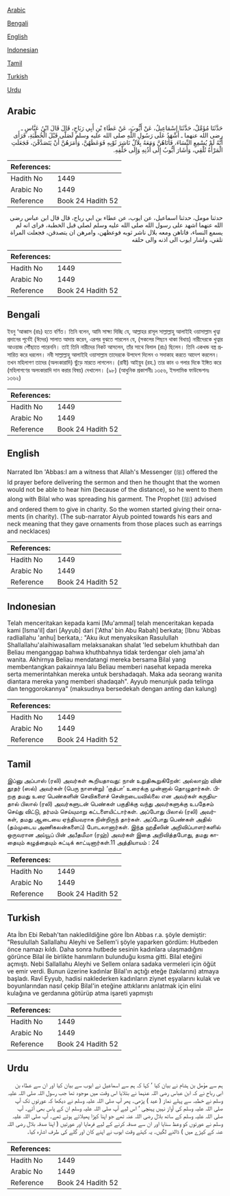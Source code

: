[Arabic](#arabic)

[Bengali](#bengali)

[English](#english)

[Indonesian](#indonesian)

[Tamil](#tamil)

[Turkish](#turkish)

[Urdu](#urdu)

## Arabic


<div dir="rtl" lang="ar" style={{fontSize:'larger',backgroundColor:'#f8f9fa',padding:20}}>
حَدَّثَنَا مُؤَمَّلٌ، حَدَّثَنَا إِسْمَاعِيلُ، عَنْ أَيُّوبَ، عَنْ عَطَاءِ بْنِ أَبِي رَبَاحٍ، قَالَ قَالَ ابْنُ عَبَّاسٍ ـ رضى الله عنهما ـ أَشْهَدُ عَلَى رَسُولِ اللَّهِ صلى الله عليه وسلم لَصَلَّى قَبْلَ الْخُطْبَةِ، فَرَأَى أَنَّهُ لَمْ يُسْمِعِ النِّسَاءَ، فَأَتَاهُنَّ وَمَعَهُ بِلاَلٌ نَاشِرَ ثَوْبِهِ فَوَعَظَهُنَّ، وَأَمَرَهُنَّ أَنْ يَتَصَدَّقْنَ، فَجَعَلَتِ الْمَرْأَةُ تُلْقِي، وَأَشَارَ أَيُّوبُ إِلَى أُذُنِهِ وَإِلَى حَلْقِهِ‏.‏
</div>
<div style={{backgroundColor:'#f8f9fa',padding:20, marginBottom: 10}}><table> <thead> <tr> <th>References:</th> <th></th> </tr> </thead> <tbody><tr><td>Hadith No</td><td>1449</td></tr><tr><td>Arabic No</td><td>1449</td></tr><tr><td>Reference</td><td>Book 24 Hadith 52</td></tr></tbody></table></div>


<div dir="rtl" lang="ar" style={{fontSize:'larger',backgroundColor:'#f8f9fa',padding:20}}>
حدثنا مومل، حدثنا اسماعيل، عن ايوب، عن عطاء بن ابي رباح، قال قال ابن عباس رضى الله عنهما اشهد على رسول الله صلى الله عليه وسلم لصلى قبل الخطبة، فراى انه لم يسمع النساء، فاتاهن ومعه بلال ناشر ثوبه فوعظهن، وامرهن ان يتصدقن، فجعلت المراة تلقي، واشار ايوب الى اذنه والى حلقه
</div>
<div style={{backgroundColor:'#f8f9fa',padding:20, marginBottom: 10}}><table> <thead> <tr> <th>References:</th> <th></th> </tr> </thead> <tbody><tr><td>Hadith No</td><td>1449</td></tr><tr><td>Arabic No</td><td>1449</td></tr><tr><td>Reference</td><td>Book 24 Hadith 52</td></tr></tbody></table></div>

## Bengali


<div dir="ltr" lang="bn" style={{fontSize:'larger',backgroundColor:'#f8f9fa',padding:20}}>
ইবনু ‘আব্বাস (রাঃ) হতে বর্ণিত। তিনি বলেন, আমি সাক্ষ্য দিচ্ছি যে, আল্লাহর রাসূল সাল্লাল্লাহু আলাইহি ওয়াসাল্লাম খুত্বা প্রদানের পূর্বেই (ঈদের) সালাত আদায় করেন, এরপর বুঝতে পারলেন যে, (সকলের পিছনে থাকা বিধায়) নারীদেরকে খুত্বার আওয়াজ পৌঁছাতে পারেননি। তাই তিনি নারীদের নিকট আসলেন, তাঁর সাথে বিলাল (রাঃ) ছিলেন। তিনি একখন্ড বস্ত্র প্রসারিত করে ধরলেন। নবী সাল্লাল্লাহু আলাইহি ওয়াসাল্লাম তাদেরকে উপদেশ দিলেন ও সদাকাহ করতে আদেশ করলেন। তখন মহিলাগণ তাদের (অলংকারাদি) ছুঁড়ে মারতে লাগলেন। (রাবী) আইয়ুব (রহ.) তার কান ও গলার দিকে ইঙ্গিত করে (মহিলাগণের অলংকারাদি দান করার বিষয়) দেখালেন। (৯৮) (আধুনিক প্রকাশনীঃ ১৩৫৬, ইসলামিক ফাউন্ডেশনঃ ১৩৬২)
</div>
<div style={{backgroundColor:'#f8f9fa',padding:20, marginBottom: 10}}><table> <thead> <tr> <th>References:</th> <th></th> </tr> </thead> <tbody><tr><td>Hadith No</td><td>1449</td></tr><tr><td>Arabic No</td><td>1449</td></tr><tr><td>Reference</td><td>Book 24 Hadith 52</td></tr></tbody></table></div>

## English


<div dir="ltr" lang="en" style={{fontSize:'larger',backgroundColor:'#f8f9fa',padding:20}}>
Narrated Ibn 'Abbas:I am a witness that Allah's Messenger (ﷺ) offered the Id prayer before delivering the sermon and then he thought that the women would not be able to hear him (because of the distance), so he went to them along with Bilal who was spreading his garment. The Prophet (ﷺ) advised and ordered them to give in charity. So the women started giving their ornaments (in charity). (The sub-narrator Aiyub pointed towards his ears and neck meaning that they gave ornaments from those places such as earrings and necklaces)
</div>
<div style={{backgroundColor:'#f8f9fa',padding:20, marginBottom: 10}}><table> <thead> <tr> <th>References:</th> <th></th> </tr> </thead> <tbody><tr><td>Hadith No</td><td>1449</td></tr><tr><td>Arabic No</td><td>1449</td></tr><tr><td>Reference</td><td>Book 24 Hadith 52</td></tr></tbody></table></div>

## Indonesian


<div dir="ltr" lang="id" style={{fontSize:'larger',backgroundColor:'#f8f9fa',padding:20}}>
Telah menceritakan kepada kami [Mu'ammal] telah menceritakan kepada kami [Isma'il] dari [Ayyub] dari ['Atha' bin Abu Rabah] berkata; [Ibnu 'Abbas radliallahu 'anhu] berkata,: "Aku ikut menyaksikan Rasulullah Shallallahu'alaihiwasallam melaksanakan shalat 'Ied sebelum khuthbah dan Beliau menganggap bahwa khuthbahnya tidak terdengar oleh jama'ah wanita. Akhirnya Beliau mendatangi mereka bersama Bilal yang membentangkan pakainnya lalu Beliau memberi nasehat kepada mereka serta memerintahkan mereka untuk bershadaqah. Maka ada seorang wanita diantara mereka yang memberi shadaqah". Ayyub menunjuk pada telinga dan tenggorokannya" (maksudnya bersedekah dengan anting dan kalung)
</div>
<div style={{backgroundColor:'#f8f9fa',padding:20, marginBottom: 10}}><table> <thead> <tr> <th>References:</th> <th></th> </tr> </thead> <tbody><tr><td>Hadith No</td><td>1449</td></tr><tr><td>Arabic No</td><td>1449</td></tr><tr><td>Reference</td><td>Book 24 Hadith 52</td></tr></tbody></table></div>

## Tamil


<div dir="ltr" lang="ta" style={{fontSize:'larger',backgroundColor:'#f8f9fa',padding:20}}>
இப்னு அப்பாஸ் (ரலி) அவர்கள் கூறியதாவது: நான் உறுதிகூறுகிறேன்: அல்லாஹ் வின் தூதர் (ஸல்) அவர்கள் (பெரு நாளன்று) ‘குத்பா’ உரைக்கு முன்னால் தொழுதார்கள். பிறகு தமது உரை பெண்களின் செவிகளைச் சென்றடையவில்லை என அவர்கள் கருதியதால் பிலால் (ரலி) அவர்களுடன் பெண்கள் பகுதிக்கு வந்து அவர்களுக்கு உபதேசம் செய்து விட்டு, தர்மம் செய்யுமாறு கட்டளையிட்டார்கள். அப்போது பிலால் (ரலி) அவர்கள், தமது ஆடையை ஏந்தியவராக நின்றிருந் தார்கள். அப்போது பெண்கள் அதில் (தம்முடைய அணிகலன்களைப்) போடலானார்கள். இந்த ஹதீஸின் அறிவிப்பாளர்களில் ஒருவரான அய்யூப் பின் அபீதமீமா (ரஹ்) அவர்கள் இதை அறிவித்தபோது, தமது காதையும் கழுத்தையும் சுட்டிக் காட்டினார்கள்.11 அத்தியாயம் : 24
</div>
<div style={{backgroundColor:'#f8f9fa',padding:20, marginBottom: 10}}><table> <thead> <tr> <th>References:</th> <th></th> </tr> </thead> <tbody><tr><td>Hadith No</td><td>1449</td></tr><tr><td>Arabic No</td><td>1449</td></tr><tr><td>Reference</td><td>Book 24 Hadith 52</td></tr></tbody></table></div>

## Turkish


<div dir="ltr" lang="tr" style={{fontSize:'larger',backgroundColor:'#f8f9fa',padding:20}}>
Ata İbn Ebi Rebah'tan nakledildiğine göre İbn Abbas r.a. şöyle demiştir: "Resulullah Sallallahu Aleyhi ve Sellem'i şöyle yaparken gördüm: Hutbeden önce namazı kıldı. Daha sonra hutbede sesinin kadınlara ulaşmadığını görünce Bilal ile birlikte hanımların bulunduğu kısma gitti. Bilal eteğini açmıştı. Nebi Sallallahu Aleyhi ve Sellem onlara sadaka vermeleri için öğüt ve emir verdi. Bunun üzerine kadınlar Bilal'ın açtığı eteğe (takılarını) atmaya başladı. Ravî Eyyub, hadisi naklederken kadınların ziynet eşyalarını kulak ve boyunlarından nasıl çekip Bilal'in eteğine attıklarını anlatmak için elini kulağına ve gerdanına götürüp atma işareti yapmıştı
</div>
<div style={{backgroundColor:'#f8f9fa',padding:20, marginBottom: 10}}><table> <thead> <tr> <th>References:</th> <th></th> </tr> </thead> <tbody><tr><td>Hadith No</td><td>1449</td></tr><tr><td>Arabic No</td><td>1449</td></tr><tr><td>Reference</td><td>Book 24 Hadith 52</td></tr></tbody></table></div>

## Urdu


<div dir="rtl" lang="ur" style={{fontSize:'larger',backgroundColor:'#f8f9fa',padding:20}}>
ہم سے مؤمل بن ہشام نے بیان کیا ‘ کہا کہ ہم سے اسماعیل نے ایوب سے بیان کیا اور ان سے عطاء بن ابی رباح نے کہ ابن عباس رضی اللہ عنہما نے بتلایا اس وقت میں موجود تھا جب رسول اللہ صلی اللہ علیہ وسلم نے خطبہ سے پہلے نماز ( عید ) پڑھی۔ پھر آپ صلی اللہ علیہ وسلم نے دیکھا کہ عورتوں تک آپ صلی اللہ علیہ وسلم کی آواز نہیں پہنچی ‘ اس لیے آپ صلی اللہ علیہ وسلم ان کے پاس بھی آئے۔ آپ صلی اللہ علیہ وسلم کے ساتھ بلال رضی اللہ عنہ تھے جو اپنا کپڑا پھیلائے ہوئے تھے۔ آپ صلی اللہ علیہ وسلم نے عورتوں کو وعظ سنایا اور ان سے صدقہ کرنے کے لیے فرمایا اور عورتیں ( اپنا صدقہ بلال رضی اللہ عنہ کے کپڑے میں ) ڈالنے لگیں۔ یہ کہتے وقت ایوب نے اپنے کان اور گلے کی طرف اشارہ کیا۔
</div>
<div style={{backgroundColor:'#f8f9fa',padding:20, marginBottom: 10}}><table> <thead> <tr> <th>References:</th> <th></th> </tr> </thead> <tbody><tr><td>Hadith No</td><td>1449</td></tr><tr><td>Arabic No</td><td>1449</td></tr><tr><td>Reference</td><td>Book 24 Hadith 52</td></tr></tbody></table></div>